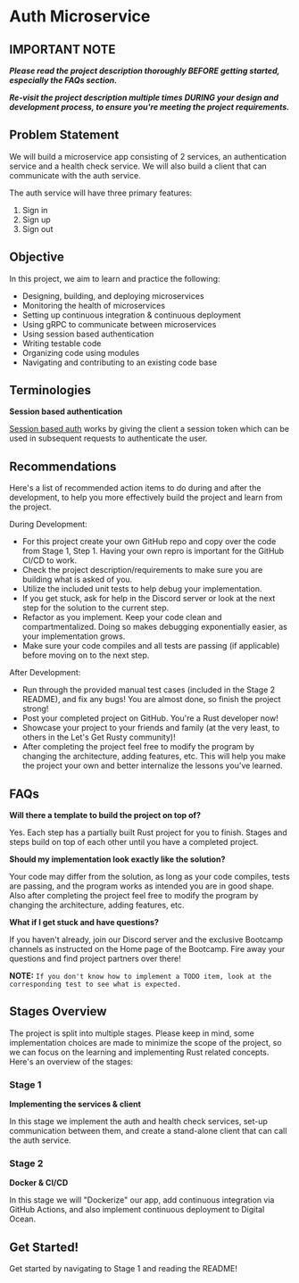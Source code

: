 # Auth Microservice

## IMPORTANT NOTE

___Please read the project description thoroughly BEFORE getting started, especially the FAQs section.___

___Re-visit the project description multiple times DURING your design and development process, to ensure you're meeting the project requirements.___

## Problem Statement
We will build a microservice app consisting of 2 services, an authentication service and a health check service. We will also build a client that can communicate with the auth service.

The auth service will have three primary features:
1. Sign in
2. Sign up
3. Sign out

<!-- ![api-gif](./api.gif) -->

## Objective
In this project, we aim to learn and practice the following:
* Designing, building, and deploying microservices
* Monitoring the health of microservices
* Setting up continuous integration & continuous deployment
* Using gRPC to communicate between microservices
* Using session based authentication
* Writing testable code
* Organizing code using modules
* Navigating and contributing to an existing code base

## Terminologies

__Session based authentication__

[Session based auth](https://www.geeksforgeeks.org/session-vs-token-based-authentication/) works by giving the client a session token which can be used in subsequent requests to authenticate the user.

## Recommendations
Here's a list of recommended action items to do during and after the development, to help you more effectively build the project and learn from the project.

During Development:
* For this project create your own GitHub repo and copy over the code from Stage 1, Step 1. Having your own repro is important for the GitHub CI/CD to work.
* Check the project description/requirements to make sure you are building what is asked of you.
* Utilize the included unit tests to help debug your implementation.
* If you get stuck, ask for help in the Discord server or look at the next step for the solution to the current step.
* Refactor as you implement. Keep your code clean and compartmentalized. Doing so makes debugging exponentially easier, as your implementation grows.
* Make sure your code compiles and all tests are passing (if applicable) before moving on to the next step.

After Development:
* Run through the provided manual test cases (included in the Stage 2 README), and fix any bugs! You are almost done, so finish the project strong!
* Post your completed project on GitHub. You're a Rust developer now!
* Showcase your project to your friends and family (at the very least, to others in the Let's Get Rusty community)!
* After completing the project feel free to modify the program by changing the architecture, adding features, etc. This will help you make the project your own and better internalize the lessons you've learned.

## FAQs

__Will there a template to build the project on top of?__

Yes. Each step has a partially built Rust project for you to finish. Stages and steps build on top of each other until you have a completed project.

__Should my implementation look exactly like the solution?__

Your code may differ from the solution, as long as your code compiles, tests are passing, and the program works as intended you are in good shape. Also after completing the project feel free to modify the program by changing the architecture, adding features, etc.

__What if I get stuck and have questions?__

If you haven't already, join our Discord server and the exclusive Bootcamp channels as instructed on the Home page of the Bootcamp. Fire away your questions and find project partners over there!

__NOTE:__ `If you don't know how to implement a TODO item, look at the corresponding test to see what is expected.`

## Stages Overview
The project is split into multiple stages. Please keep in mind, some implementation choices are made to minimize the scope of the project, so we can focus on the learning and implementing Rust related concepts. Here's an overview of the stages:

### Stage 1

__Implementing the services & client__

In this stage we implement the auth and health check services, set-up communication between them, and create a stand-alone client that can call the auth service.

### Stage 2

__Docker & CI/CD__

In this stage we will "Dockerize" our app, add continuous integration via GitHub Actions, and also implement continuous deployment to Digital Ocean.

## Get Started!

Get started by navigating to Stage 1 and reading the README!